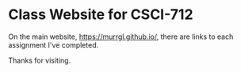 # Class Website for CSCI-712

On the main website, https://murrgl.github.io/, there are links to each assignment I've completed.

Thanks for visiting.
